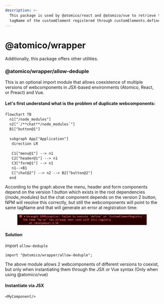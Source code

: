 ```yaml
---
description: >-
  This package is used by @atomico/react and @atomico/vue to retrieve the
  tagName of the customElement registered through customElements.define
---
```


# @atomico/wrapper

Additionally, this package offers other utilities.

### @atomico/wrapper/allow-deduple&#x20;

This is an optional import module that allows coexistence of multiple versions of webcomponents in JSX-based environments (Atomico, React, or Preact) and Vue.

#### Let's first understand what is the problem of duplicate webcomponents:

```mermaid
flowchart TB
  n1["/node_modules"]
  n2["`/**chat**/node_modules`"]
  B1["button@1"]

  subgraph App["Application"]
   direction LR

   C1["menu@1"] --> n1 
   C2["header@1"] --> n1 
   C3["form@1"] --> n1 
   n1-->B1
   C["chat@2"] --> n2 --> B2["button@2"]
  end

```

According to the graph above the menu, header and form components depend on the version 1 button which exists in the root dependencies (/node\_modules) but the chat component depends on the version 2 button, NPM will resolve this correctly, but still the webcomponents will point to the same tagName and that will generate an error at registration time:

<figure><img src="../.gitbook/assets/image (1).png" alt=""><figcaption></figcaption></figure>

#### Solution

import `allow-deduple`

```tsx
import "@atomico/wrapper/allow-deduple";
```

The above module allows 2 webcomponents of different versions to coexist, but only when instantiating them through the JSX or Vue syntax (Only when using @atomico/vue)

#### Instantiate via JSX

```tsx
<MyComponent/>
```

